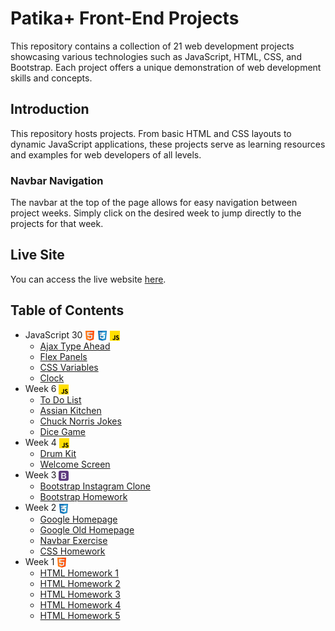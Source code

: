 # Patika+ Front-End Projects

This repository contains a collection of 21 web development projects showcasing various technologies such as JavaScript, HTML, CSS, and Bootstrap. Each project offers a unique demonstration of web development skills and concepts.

## Introduction

This repository hosts projects. From basic HTML and CSS layouts to dynamic JavaScript applications, these projects serve as learning resources and examples for web developers of all levels.

### Navbar Navigation

The navbar at the top of the page allows for easy navigation between project weeks. Simply click on the desired week to jump directly to the projects for that week.

## Live Site

You can access the live website [here](https://patikafrontendprojects.netlify.app/).

## Table of Contents

- JavaScript 30 <img align="center" src="./images/html.png" height="16"> <img align="center" src="./images/css.png" height="16"> <img align="center" src="./images/js.png" height="16">
  - [Ajax Type Ahead](https://github.com/OguzcanIzanli/Patika-Front-End-Projects/tree/main/JavaScript30/Ajax-Type-Ahead)
  - [Flex Panels](https://github.com/OguzcanIzanli/Patika-Front-End-Projects/tree/main/JavaScript30/Flex-Panels)
  - [CSS Variables](https://github.com/OguzcanIzanli/Patika-Front-End-Projects/tree/main/JavaScript30/CSS-Variables)
  - [Clock](https://github.com/OguzcanIzanli/Patika-Front-End-Projects/tree/main/JavaScript30/CSS-JS-Clock)
- Week 6 <img align="center" src="./images/js.png" height="16">
  - [To Do List](https://github.com/OguzcanIzanli/Patika_Week_6/tree/main/To-Do-List)
  - [Assian Kitchen](https://github.com/OguzcanIzanli/Patika_Week_6/tree/main/Assian-Kitchen)
  - [Chuck Norris Jokes](https://github.com/OguzcanIzanli/Patika_Week_6/tree/main/Chuck-Norris-Jokes)
  - [Dice Game](https://github.com/OguzcanIzanli/Patika_Week_6/tree/main/Dice-Game)
- Week 4 <img align="center" src="./images/js.png" height="16">
  - [Drum Kit](https://github.com/OguzcanIzanli/Patika-Front-End-Projects/tree/main/Week-4/Drum-Kit)
  - [Welcome Screen](https://github.com/OguzcanIzanli/Patika-Front-End-Projects/tree/main/Week-4/Welcome-Screen)
- Week 3 <img align="center" src="./images/bootstrap.png" height="16">
  - [Bootstrap Instagram Clone](https://github.com/OguzcanIzanli/Patika-Front-End-Projects/tree/main/Week-3/Bootstrap-Instagram-Clone)
  - [Bootstrap Homework](https://github.com/OguzcanIzanli/Patika-Front-End-Projects/tree/main/Week-3/Bootstrap-Hw)
- Week 2 <img align="center" src="./images/css.png" height="16">
  - [Google Homepage](https://github.com/OguzcanIzanli/Patika-Front-End-Projects/tree/main/Week-2/Google-Homepage)
  - [Google Old Homepage](https://github.com/OguzcanIzanli/Patika-Front-End-Projects/tree/main/Week-2/Google-Old-Homepage)
  - [Navbar Exercise](https://github.com/OguzcanIzanli/Patika-Front-End-Projects/tree/main/Week-2/Navbar-Exercise)
  - [CSS Homework](https://github.com/OguzcanIzanli/Patika-Front-End-Projects/tree/main/Week-2/CSS-Hw)
- Week 1 <img align="center" src="./images/html.png" height="16">
  - [HTML Homework 1](https://github.com/OguzcanIzanli/Patika-Front-End-Projects/tree/main/Week-1/HTML-Hw-1)
  - [HTML Homework 2](https://github.com/OguzcanIzanli/Patika-Front-End-Projects/tree/main/Week-1/HTML-Hw-2)
  - [HTML Homework 3](https://github.com/OguzcanIzanli/Patika-Front-End-Projects/tree/main/Week-1/HTML-Hw-3)
  - [HTML Homework 4](https://github.com/OguzcanIzanli/Patika-Front-End-Projects/tree/main/Week-1/HTML-Hw-4)
  - [HTML Homework 5](https://github.com/OguzcanIzanli/Patika-Front-End-Projects/tree/main/Week-1/HTML-Hw-5)
